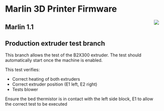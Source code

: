 # Marlin 3D Printer Firmware

<img align="right" src="buildroot/share/pixmaps/logo/marlin-250.png" />

## Marlin 1.1
## Production extruder test branch

This branch allows the test of the B2X300 extruder. The test should automatically start once the machine is enabled.

This test verifies:
- Correct heating of both extruders
- Correct extruder position (E1 left, E2 right)
- Tests blower

Ensure the bed thermistor is in contact with the left side block, E1 to allow the correct test to be executed